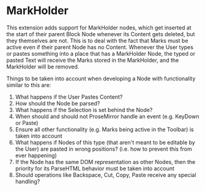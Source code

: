# MarkHolder

This extension adds support for MarkHolder nodes, which get inserted at the
start of their parent Block Node whenever its Content gets deleted, but they
themselves are not. This is to deal with the fact that Marks must be active
even if their parent Node has no Content. Whenever the User types or pastes
something into a place that has a MarkHolder Node, the typed or pasted Text
will receive the Marks stored in the MarkHolder, and the MarkHolder will
be removed.

Things to be taken into account when developing a Node with functionality
similar to this are:
1. What happens if the User Pastes Content?
2. How should the Node be parsed?
3. What happens if the Selection is set behind the Node?
4. When should and should not ProseMirror handle an event (e.g. KeyDown
or Paste)
5. Ensure all other functionality (e.g. Marks being active in the Toolbar)
is taken into account
6. What happens if Nodes of this type (that aren't meant to be editable
by the User) are pasted in wrong positions? (i.e. how to prevent this
from ever happening)
7. If the Node has the same DOM representation as other Nodes, then the
priority for its ParseHTML behavior must be taken into account
8. Should operations like Backspace, Cut, Copy, Paste receive any special handling?
